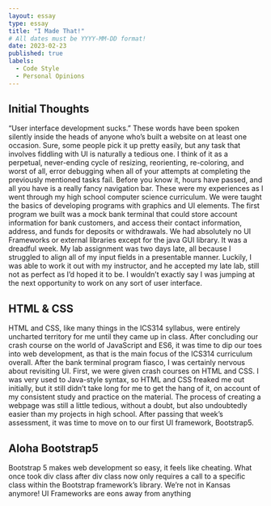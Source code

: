 ```yaml
---
layout: essay
type: essay
title: "I Made That!"
# All dates must be YYYY-MM-DD format!
date: 2023-02-23
published: true
labels:
  - Code Style
  - Personal Opinions
---
```


## Initial Thoughts

“User interface development sucks.” These words have been spoken silently inside the heads of anyone who’s built a website on at least one occasion. Sure, some people pick it up pretty easily, but any task that involves fiddling with UI is naturally a tedious one. I think of it as a perpetual, never-ending cycle of resizing, reorienting, re-coloring, and worst of all, error debugging when all of your attempts at completing the previously mentioned tasks fail. Before you know it, hours have passed, and all you have is a really fancy navigation bar. These were my experiences as I went through my high school computer science curriculum. We were taught the basics of developing programs with graphics and UI elements. The first program we built was a mock bank terminal that could store account information for bank customers, and access their contact information, address, and funds for deposits or withdrawals. We had absolutely no UI Frameworks or external libraries except for the java GUI library. It was a dreadful week. My lab assignment was two days late, all because I struggled to align all of my input fields in a presentable manner. Luckily, I was able to work it out with my instructor, and he accepted my late lab, still not as perfect as I’d hoped it to be. I wouldn’t exactly say I was jumping at the next opportunity to work on any sort of user interface.

## HTML & CSS

HTML and CSS, like many things in the ICS314 syllabus, were entirely uncharted territory for me until they came up in class. After concluding our crash course on the world of JavaScript and ES6, it was time to dip our toes into web development, as that is the main focus of the ICS314 curriculum overall. After the bank terminal program fiasco, I was certainly nervous about revisiting UI. First, we were given crash courses on HTML and CSS. I was very used to Java-style syntax, so HTML and CSS freaked me out initially, but it still didn’t take long for me to get the hang of it, on account of my consistent study and practice on the material. The process of creating a webpage was still a little tedious, without a doubt, but also undoubtedly easier than my projects in high school. After passing that week’s assessment, it was time to move on to our first UI framework, Bootstrap5.

## Aloha Bootstrap5

Bootstrap 5 makes web development so easy, it feels like cheating. What once took div class after div class now only requires a call to a specific class within the Bootstrap framework’s library. We’re not in Kansas anymore! UI Frameworks are eons away from anything

